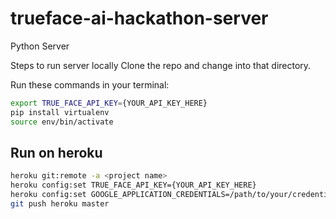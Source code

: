 # trueface-ai-hackathon-server
Python Server

Steps to run server locally
Clone the repo and change into that directory.

Run these commands in your terminal:
```sh
export TRUE_FACE_API_KEY={YOUR_API_KEY_HERE}
pip install virtualenv
source env/bin/activate
```

## Run on heroku
```sh
heroku git:remote -a <project name>
heroku config:set TRUE_FACE_API_KEY={YOUR_API_KEY_HERE}
heroku config:set GOOGLE_APPLICATION_CREDENTIALS=/path/to/your/credentials-key.json
git push heroku master
```